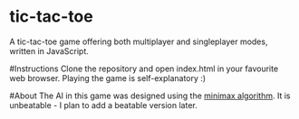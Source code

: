 # tic-tac-toe
A tic-tac-toe game offering both multiplayer and singleplayer modes, written in JavaScript.

#Instructions
Clone the repository and open index.html in your favourite web browser. Playing the game is self-explanatory :)

#About
The AI in this game was designed using the [minimax algorithm](https://en.wikipedia.org/wiki/Minimax). It is unbeatable - I plan to add a beatable version later.
